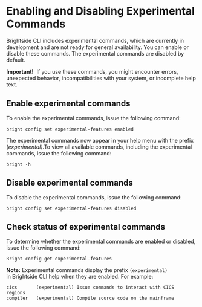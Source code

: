 # Enabling and Disabling Experimental Commands

Brightside CLI includes experimental commands, which are currently in
development and are not ready for general availability. You can enable
or disable these commands. The experimental commands are disabled by
default.

**Important!**  If you use these commands, you might encounter errors,
unexpected behavior, incompatibilities with your system, or incomplete
help text.

## Enable experimental commands

To enable the experimental commands, issue the following command:

`bright config set experimental-features enabled `

The experimental commands now appear in your help menu with the prefix
(*experimental)*.To view all available commands, including the
experimental commands, issue the following command: 

`bright -h`

## Disable experimental commands

To disable the experimental commands, issue the following command:

`bright config set experimental-features disabled `

## Check status of experimental commands

To determine whether the experimental commands are enabled or disabled,
issue the following command:

`Bright config get
experimental-features`

**Note:** Experimental commands display the prefix `(experimental)`
in Brightside CLI help when they are enabled. For
example:

```
cics       (experimental) Issue commands to interact with CICS regions 
compiler   (experimental) Compile source code on the mainframe
```

